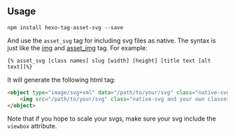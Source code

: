 ## Usage

```
npm install hexo-tag-asset-svg --save
```

And use the `asset_svg` tag for including svg files as native. The syntax is
just like the [img](https://hexo.io/docs/tag-plugins#Image) and
[asset_img](https://hexo.io/docs/tag-plugins#Include-Assets) tag. For example:

```
{% asset_svg [class names] slug [width] [height] [title text [alt text]]%}
```

It will generate the following html tag:

```html
<object type="image/svg+xml" data="/path/to/your/svg" class="native-svg and your own classes">
    <img src="/path/to/your/svg" class="native-svg and your own classes">
</object>
```

Note that if you hope to scale your svgs, make sure your svg include the
`viewbox` attribute.
